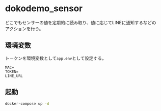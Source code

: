 # dokodemo_sensor

どこでもセンサーの値を定期的に読み取り、値に応じてLINEに通知するなどのアクションを行う。

## 環境変数
トークンを環境変数として```app.env```として設定する。

```
MAC=
TOKEN=
LINE_URL
```

## 起動
```bash
docker-compose up -d
```

